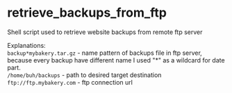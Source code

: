 # retrieve_backups_from_ftp
Shell script used to retrieve website backups from remote ftp server

Explanations:  
`backup*mybakery.tar.gz` - name pattern of backups file in ftp server, because every backup have different name I used "*" as a wildcard for date part.  
`/home/buh/backups` - path to desired target destination  
`ftp://ftp.mybakery.com` - ftp connection url  
